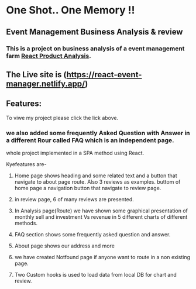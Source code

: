 # One Shot.. One Memory !!

## Event Management Business Analysis & review

### This is a project on business analysis of a event management farm  [React Product Analysis](https://react-event-manager.netlify.app/).

## The Live site is (https://react-event-manager.netlify.app/)



## Features:

To viwe my project please click the lick above.
### we also added some frequently Asked Question with Answer in a different Rour called FAQ which is an independent page.
whole project implemented in a SPA method using React. 

Kyefeatures are-
1) Home page shows heading and some related text and a button that navigate to about page route. Also 3 reviews as examples. buttom of home page a navigation button that navigate to review page.

2) in review page, 6 of many reviews are presented.

3) In Analysis page(Route) we have shown some graphical presentation of monthly sell and investment Vs revenue in 5 different charts of different methods.

4) FAQ section shows some frequently asked question and answer.

5) About page shows our address and more

6) we have created Notfound page if anyone want to route in a non existing page.

7) Two Custom hooks is used to load data from local DB for chart and review.




